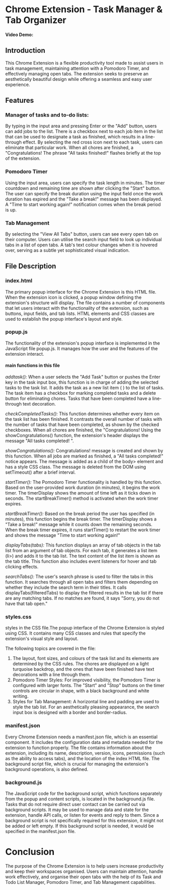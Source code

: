 # Chrome Extension - Task Manager & Tab Organizer
#### Video Demo:  <URL HERE>

## Introduction
This Chrome Extension is a flexible productivity tool made to assist users in task management, maintaining attention with a Pomodoro Timer, and effectively managing open tabs. The extension seeks to preserve an aesthetically beautiful design while offering a seamless and easy user experience.

## Features

### Manager of tasks and to-do lists:

By typing in the input area and pressing Enter or the "Add" button, users can add jobs to the list.
There is a checkbox next to each job item in the list that can be used to designate a task as finished, which results in a line-through effect.
By selecting the red cross icon next to each task, users can eliminate that particular work.
When all chores are finished, a "Congratulations! The phrase "All tasks finished!" flashes briefly at the top of the extension.

### Pomodoro Timer

Using the input area, users can specify the task length in minutes.
The timer countdown and remaining time are shown after clicking the "Start" button.
The user can specify the break duration using the input field once the work duration has expired and the "Take a break!" message has been displayed.
A "Time to start working again!" notification comes when the break period is up.

### Tab Management

By selecting the "View All Tabs" button, users can see every open tab on their computer.
Users can utilise the search input field to look up individual tabs in a list of open tabs.
A tab's text colour changes when it is hovered over, serving as a subtle yet sophisticated visual indication.

## File Description

### index.html
The primary popup interface for the Chrome Extension is this HTML file. When the extension icon is clicked, a popup window defining the extension's structure will display. The file contains a number of components that let users interact with the functionality of the extension, such as buttons, input fields, and tab lists. HTML elements and CSS classes are used to establish the popup interface's layout and style.

### popup.js
The functionality of the extension's popup interface is implemented in the JavaScript file popup.js. It manages how the user and the features of the extension interact.

#### main functions in this file
*addtask():* When a user selects the "Add Task" button or pushes the Enter key in the task input box, this function is in charge of adding the selected tasks to the task list. It adds the task as a new list item ( ) to the list of tasks. The task item has a checkbox for marking completed tasks and a delete button for eliminating chores. Tasks that have been completed have a line-through text decoration.

*checkCompletedTasks():* This function determines whether every item on the task list has been finished. It contrasts the overall number of tasks with the number of tasks that have been completed, as shown by the checked checkboxes. When all chores are finished, the "Congratulations! Using the showCongratulations() function, the extension's header displays the message "All tasks completed! ".

*showCongratulations():* Congratulations! message is created and shown by this function. When all jobs are marked as finished, a "All tasks completed!" notice appears. The message is added as a child of the body> element and has a style CSS class. The message is deleted from the DOM using setTimeout() after a brief interval.

*startTimer():* The Pomodoro Timer functionality is handled by this function. Based on the user-provided work duration (in minutes), it begins the work timer. The timerDisplay shows the amount of time left as it ticks down in seconds. The startBreakTimer() method is activated when the work timer expires.

*startBreakTimer():* Based on the break period the user has specified (in minutes), this function begins the break timer. The timerDisplay shows a "Take a break!" message while it counts down the remaining seconds. When the break timer expires, it runs startTimer() to restart the work timer and shows the message "Time to start working again!"

*displayTabs(tabs):* This function displays an array of tab objects in the tab list from an argument of tab objects. For each tab, it generates a list item (li>) and adds it to the tab list. The text content of the list item is shown as the tab title. This function also includes event listeners for hover and tab clicking effects.

*searchTabs():* The user's search phrase is used to filter the tabs in this function. It searches through all open tabs and filters them depending on whether they include the search term in their titles. It calls displayTabs(filteredTabs) to display the filtered results in the tab list if there are any matching tabs. If no matches are found, it says "Sorry, you do not have that tab open."

### styles.css
styles in the CSS file.The popup interface of the Chrome Extension is styled using CSS. It contains many CSS classes and rules that specify the extension's visual style and layout. 

The following topics are covered in the file:

1. The layout, font sizes, and colours of the task list and its elements are determined by the CSS rules. The chores are displayed on a light turquoise backdrop, and the ones that have been finished have text decorations with a line through them.
2. Pomodoro Timer Styles: For improved visibility, the Pomodoro Timer is configured with larger fonts. The "Start" and "Stop" buttons on the timer controls are circular in shape, with a black background and white writing.
3. Styles for Tab Management: A horizontal line and padding are used to style the tab list. For an aesthetically pleasing appearance, the search input box is designed with a border and border-radius.

### manifest.json
Every Chrome Extension needs a manifest.json file, which is an essential component. It includes the configuration data and metadata needed for the extension to function properly. The file contains information about the extension, including its name, description, version, icons, permissions (such as the ability to access tabs), and the location of the index HTML file. The background script file, which is crucial for managing the extension's background operations, is also defined.

### background.js
The JavaScript code for the background script, which functions separately from the popup and content scripts, is located in the background.js file. Tasks that do not require direct user contact can be carried out via background scripts. It may be used to manage data and state for the extension, handle API calls, or listen for events and reply to them. Since a background script is not specifically required for this extension, it might not be added or left empty. If this background script is needed, it would be specified in the manifest.json file.

# Conclusion
The purpose of the Chrome Extension is to help users increase productivity and keep their workspaces organised. Users can maintain attention, handle work effectively, and organise their open tabs with the help of its Task and Todo List Manager, Pomodoro Timer, and Tab Management capabilities.
